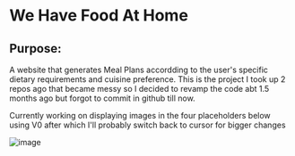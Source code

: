 # We Have Food At Home
## Purpose:
A website that generates Meal Plans accordding to the user's specific dietary requirements and cuisine preference.
This is the project I took up 2 repos ago that became messy so I decided to revamp the code abt 1.5 months ago but forgot to commit in github till now.

Currently working on displaying images in the four placeholders below using V0 after which I'll probably switch back to cursor for bigger changes

![image](https://github.com/user-attachments/assets/4294195b-9996-4c07-92f6-2b7c6f732094)

